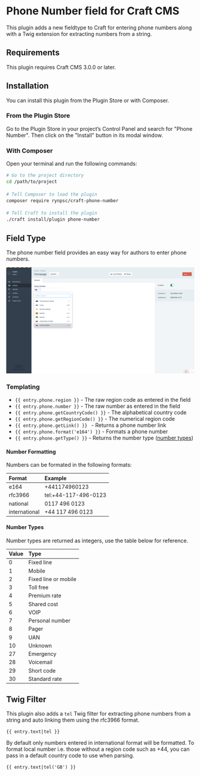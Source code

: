 # Phone Number field for Craft CMS

This plugin adds a new fieldtype to Craft for entering phone numbers along with a Twig extension for extracting numbers from a string.

## Requirements

This plugin requires Craft CMS 3.0.0 or later.

## Installation

You can install this plugin from the Plugin Store or with Composer.

### From the Plugin Store

Go to the Plugin Store in your project’s Control Panel and search for "Phone Number". Then click on the "Install" button in its modal window.

### With Composer

Open your terminal and run the following commands:

```bash
# Go to the project directory
cd /path/to/project

# Tell Composer to load the plugin
composer require rynpsc/craft-phone-number

# Tell Craft to install the plugin
./craft install/plugin phone-number
```

## Field Type

The phone number field provides an easy way for authors to enter phone numbers.

![Screenshot](/resources/screenshots/field.png)

### Templating

- `{{ entry.phone.region }}` - The raw region code as entered in the field
- `{{ entry.phone.number }}` - The raw number as entered in the field
- `{{ entry.phone.getCountryCode() }}` - The alphabetical country code
- `{{ entry.phone.getRegionCode() }}` - The numerical region code
- `{{ entry.phone.getLink() }} ` - Returns a phone number link
- `{{ entry.phone.format('e164') }}` - Formats a phone number
- `{{ entry.phone.getType() }}` - Returns the number type ([number types](#number-types))

#### Number Formatting

Numbers can be formated in the following formats:

| Format        | Example              |
| :------------ | :--------------------|
| e164          | +441174960123        |
| rfc3966       | tel:+44-117-496-0123 |
| national      | 0117 496 0123        |
| international | +44 117 496 0123     |

#### Number Types

Number types are returned as integers, use the table below for reference.

| Value   | Type                 |
| :------ | :------------------- |
| 0       | Fixed line           |
| 1       | Mobile               |
| 2       | Fixed line or mobile |
| 3       | Toll free            |
| 4       | Premium rate         |
| 5       | Shared cost          |
| 6       | VOIP                 |
| 7       | Personal number      |
| 8       | Pager                |
| 9       | UAN                  |
| 10      | Unknown               |
| 27      | Emergency            |
| 28      | Voicemail            |
| 29      | Short code           |
| 30      | Standard rate        |

## Twig Filter

This plugin also adds a `tel` Twig filter for extracting phone numbers from a string and auto linking them using the rfc3966 format.

```twig
{{ entry.text|tel }}
```

By default only numbers entered in international format will be formatted. To format local number i.e. those without a region code such as +44, you can pass in a default country code to use when parsing.

```twig
{{ entry.text|tel('GB') }}
```
